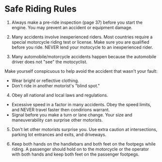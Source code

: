 # Safe Riding Rules

1. Always make a pre-ride inspection \(page 37\) before you start the engine. You may prevent an accident or equipment damage.

2. Many accidents involve inexperienced riders. Most countries require a special motorcycle riding test or license. Make sure you are qualified before you ride. NEVER lend your motocycle to an inexperienced rider.

3. Many automobile/motorcycle accidents happen because the automobile driver does not "see" the motocyclist.

Make yourself conspicuous to help avoid the accident that wasn't your fault:

* Wear bright or reflective clothing.
* Don't ride in another motorist's "blind spot."

4. Obey all national and local laws and regulations.

* Excessive speed in a factor in many accidents. Obey the speed limits, and NEVER travel faster then condirions warrant.
* Signal before you make a turn or lane change. Your size and maneuverability can surprise other motorists.

5. Don't let other motorists surprise you. Use extra caution at intersections, parking lot entrances and exits, and driveways.

6. Keep both hands on the handlebars and both feet on the footpegs while riding. A passenger should hold on to the motorcycle or the operator with both hands and keep both feet on the passenger footpegs.

